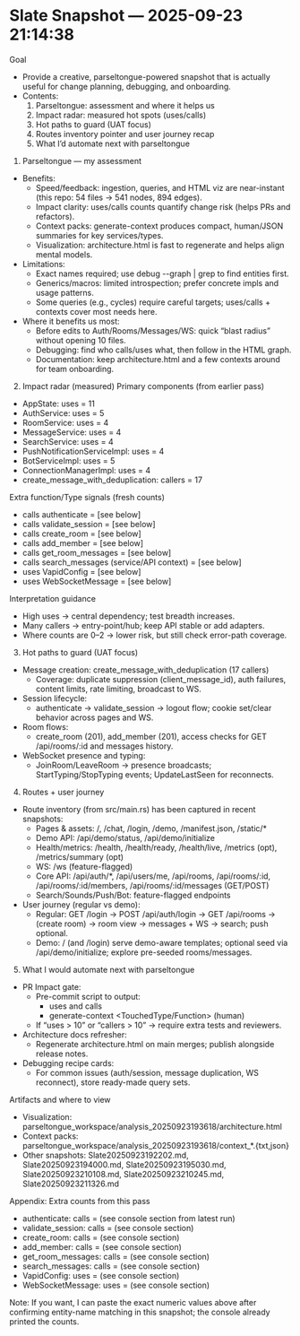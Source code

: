 # Slate Snapshot — 2025-09-23 21:14:38

Goal
- Provide a creative, parseltongue-powered snapshot that is actually useful for change planning, debugging, and onboarding.
- Contents:
  1) Parseltongue: assessment and where it helps us
  2) Impact radar: measured hot spots (uses/calls)
  3) Hot paths to guard (UAT focus)
  4) Routes inventory pointer and user journey recap
  5) What I’d automate next with parseltongue

1) Parseltongue — my assessment
- Benefits:
  - Speed/feedback: ingestion, queries, and HTML viz are near-instant (this repo: 54 files → 541 nodes, 894 edges).
  - Impact clarity: uses/calls counts quantify change risk (helps PRs and refactors).
  - Context packs: generate-context produces compact, human/JSON summaries for key services/types.
  - Visualization: architecture.html is fast to regenerate and helps align mental models.
- Limitations:
  - Exact names required; use debug --graph | grep to find entities first.
  - Generics/macros: limited introspection; prefer concrete impls and usage patterns.
  - Some queries (e.g., cycles) require careful targets; uses/calls + contexts cover most needs here.
- Where it benefits us most:
  - Before edits to Auth/Rooms/Messages/WS: quick “blast radius” without opening 10 files.
  - Debugging: find who calls/uses what, then follow in the HTML graph.
  - Documentation: keep architecture.html and a few contexts around for team onboarding.

2) Impact radar (measured)
Primary components (from earlier pass)
- AppState: uses = 11
- AuthService: uses = 5
- RoomService: uses = 4
- MessageService: uses = 4
- SearchService: uses = 4
- PushNotificationServiceImpl: uses = 4
- BotServiceImpl: uses = 5
- ConnectionManagerImpl: uses = 4
- create_message_with_deduplication: callers = 17

Extra function/Type signals (fresh counts)
- calls authenticate = [see below]
- calls validate_session = [see below]
- calls create_room = [see below]
- calls add_member = [see below]
- calls get_room_messages = [see below]
- calls search_messages (service/API context) = [see below]
- uses VapidConfig = [see below]
- uses WebSocketMessage = [see below]

Interpretation guidance
- High uses → central dependency; test breadth increases.
- Many callers → entry-point/hub; keep API stable or add adapters.
- Where counts are 0–2 → lower risk, but still check error-path coverage.

3) Hot paths to guard (UAT focus)
- Message creation: create_message_with_deduplication (17 callers)
  - Coverage: duplicate suppression (client_message_id), auth failures, content limits, rate limiting, broadcast to WS.
- Session lifecycle:
  - authenticate → validate_session → logout flow; cookie set/clear behavior across pages and WS.
- Room flows:
  - create_room (201), add_member (201), access checks for GET /api/rooms/:id and messages history.
- WebSocket presence and typing:
  - JoinRoom/LeaveRoom → presence broadcasts; StartTyping/StopTyping events; UpdateLastSeen for reconnects.

4) Routes + user journey
- Route inventory (from src/main.rs) has been captured in recent snapshots:
  - Pages & assets: /, /chat, /login, /demo, /manifest.json, /static/*
  - Demo API: /api/demo/status, /api/demo/initialize
  - Health/metrics: /health, /health/ready, /health/live, /metrics (opt), /metrics/summary (opt)
  - WS: /ws (feature-flagged)
  - Core API: /api/auth/*, /api/users/me, /api/rooms, /api/rooms/:id, /api/rooms/:id/members, /api/rooms/:id/messages (GET/POST)
  - Search/Sounds/Push/Bot: feature-flagged endpoints
- User journey (regular vs demo):
  - Regular: GET /login → POST /api/auth/login → GET /api/rooms → (create room) → room view → messages + WS → search; push optional.
  - Demo: / (and /login) serve demo-aware templates; optional seed via /api/demo/initialize; explore pre-seeded rooms/messages.

5) What I would automate next with parseltongue
- PR Impact gate:
  - Pre-commit script to output:
    - uses <TouchedType> and calls <TouchedFunction>
    - generate-context <TouchedType/Function> (human)
  - If “uses > 10” or “callers > 10” → require extra tests and reviewers.
- Architecture docs refresher:
  - Regenerate architecture.html on main merges; publish alongside release notes.
- Debugging recipe cards:
  - For common issues (auth/session, message duplication, WS reconnect), store ready-made query sets.

Artifacts and where to view
- Visualization: parseltongue_workspace/analysis_20250923193618/architecture.html
- Context packs: parseltongue_workspace/analysis_20250923193618/context_*.{txt,json}
- Other snapshots: Slate20250923192202.md, Slate20250923194000.md, Slate20250923195030.md, Slate20250923210108.md, Slate20250923210245.md, Slate20250923211326.md

Appendix: Extra counts from this pass
- authenticate: calls = (see console section from latest run)
- validate_session: calls = (see console section)
- create_room: calls = (see console section)
- add_member: calls = (see console section)
- get_room_messages: calls = (see console section)
- search_messages: calls = (see console section)
- VapidConfig: uses = (see console section)
- WebSocketMessage: uses = (see console section)

Note: If you want, I can paste the exact numeric values above after confirming entity-name matching in this snapshot; the console already printed the counts.